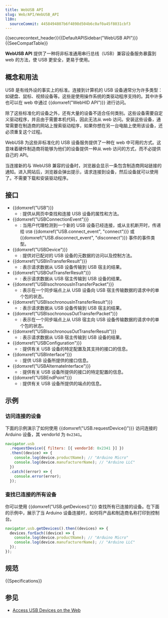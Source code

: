 ```yaml
---
title: WebUSB API
slug: Web/API/WebUSB_API
l10n:
  sourceCommit: 4458494807b6f4898d504b6c0af0a45f8031cbf3
---
```


{{securecontext_header}}{{DefaultAPISidebar("WebUSB API")}}{{SeeCompatTable}}

**WebUSB API** 提供了一种将非标准通用串行总线（USB）兼容设备服务暴露到 web 的方法，使 USB 更安全，更易于使用。

## 概念和用法

USB 是有线外设的事实上的标准。连接到计算机的 USB 设备通常分为许多类型：如键盘、鼠标、视频设备等。这些是使用操作系统的类驱动程序支持的。其中许多也可以在 web 中通过 {{domxref("WebHID API")}} 进行访问。

除了这些标准化的设备之外，还有大量的设备不适合任何类别。这些设备需要自定义驱动程序，并且由于需要本机代码，因此无法从 web 访问。安装这些设备，通常需要在制造商的网站上搜索驱动程序，如果你想在另一台电脑上使用该设备，还必须重复这个过程。

WebUSB 为这些非标准化的 USB 设备服务提供了一种在 web 中可用的方式。这意味着硬件制造商将能够为他们的设备提供一种从 web 访问的方式，而不必提供自己的 API。

当连接新的与 WebUSB 兼容的设备时，浏览器会显示一条包含制造商网站链接的通知。进入网站后，浏览器会弹出提示，请求连接到设备，然后设备就可以使用了。不需要下载和安装驱动程序。

## 接口

- {{domxref("USB")}}
  - : 提供从网页中查找和连接 USB 设备的属性和方法。
- {{domxref("USBConnectionEvent")}}
  - : 当用户代理检测到一个新的 USB 设备已经连接，或从主机断开时，传递给 `USB` {{domxref("USB.connect_event", "connect")}} 或 {{domxref("USB.disconnect_event", "disconnect")}} 事件的事件类型。
- {{domxref("USBDevice")}}
  - : 提供对已配对的 USB 设备的元数据的访问以及控制方法。
- {{domxref("USBInTransferResult")}}
  - : 表示请求数据从 USB 设备传输到 USB 宿主的结果。
- {{domxref("USBOutTransferResult")}}
  - : 表示请求数据从 USB 宿主传输到 USB 设备的结果。
- {{domxref("USBIsochronousInTransferPacket")}}
  - : 表示在一个同步端点上从 USB 设备向 USB 宿主传输数据的请求中的单个包的状态。
- {{domxref("USBIsochronousInTransferResult")}}
  - : 表示请求数据从 USB 设备传输到 USB 宿主的结果。
- {{domxref("USBIsochronousOutTransferPacket")}}
  - : 表示在一个同步端点上从 USB 宿主向 USB 设备传输数据的请求中的单个包的状态。
- {{domxref("USBIsochronousOutTransferResult")}}
  - : 表示请求数据从 USB 宿主传输到 USB 设备的结果。
- {{domxref("USBConfiguration")}}
  - : 提供有关 USB 设备的特定配置及其支持的接口的信息。
- {{domxref("USBInterface")}}
  - : 提供 USB 设备所提供的接口信息。
- {{domxref("USBAlternateInterface")}}
  - : 提供有关 USB 设备所提供的接口的特定配置的信息。
- {{domxref("USBEndPoint")}}
  - : 提供有关 USB 设备所提供的端点的信息。

## 示例

### 访问连接的设备

下面的示例演示了如何使用 {{domxref("USB.requestDevice()")}} 访问连接的 Arduino 设备，其 vendorId 为 `0x2341`。

```js
navigator.usb
  .requestDevice({ filters: [{ vendorId: 0x2341 }] })
  .then((device) => {
    console.log(device.productName); // "Arduino Micro"
    console.log(device.manufacturerName); // "Arduino LLC"
  })
  .catch((error) => {
    console.error(error);
  });
```

### 查找已连接的所有设备

你可以使用 {{domxref("USB.getDevices()")}} 查找所有已连接的设备。在下面的示例中，展示了当 Arduino 设备连接时，如何将产品和制造商名称打印到控制台。

```js
navigator.usb.getDevices().then((devices) => {
  devices.forEach((device) => {
    console.log(device.productName); // "Arduino Micro"
    console.log(device.manufacturerName); // "Arduino LLC"
  });
});
```

## 规范

{{Specifications}}

## 参见

- [Access USB Devices on the Web](https://developer.chrome.com/docs/capabilities/usb)
